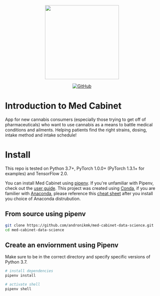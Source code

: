<p align="center">
    <br>
    <img src="https://raw.githubusercontent.com/andronikmk/med-cabinet-data-science/master/references/logo.png" width="242"/>
    <br>
<p>

<p align="center">
    <a href="https://github.com/andronikmk/toxic-content-monitoring/blob/master/LICENSE">
        <img alt="GitHub" src="https://img.shields.io/badge/License-MIT-blue.svg">
    </a>
</p>

# Introduction to Med Cabinet
App for new cannabis consumers (especially those trying to get off of pharmaceuticals) who want to use cannabis as a means to battle medical conditions and ailments. Helping patients find the right strains, dosing, intake method and intake schedule!

# Install
This repo is tested on Python 3.7+, PyTorch 1.0.0+ (PyTorch 1.3.1+ for examples) and TensorFlow 2.0.

You can install Med Cabinet using [pipenv](https://pipenv-fork.readthedocs.io/en/latest/). If you're unfamiliar with Pipenv, check out the [user guide](https://pipenv-fork.readthedocs.io/en/latest/install.html#installing-pipenv).
This project was created using [Conda](https://docs.conda.io/projects/conda/en/latest/user-guide/tasks/manage-environments.html), if you are familier with [Anaconda](https://www.anaconda.com/), please reference this [cheat sheet](https://docs.conda.io/projects/conda/en/4.6.0/_downloads/52a95608c49671267e40c689e0bc00ca/conda-cheatsheet.pdf) after you install you choice of Anaconda distrubution.

## From source using pipenv
```bash
git clone https://github.com/andronikmk/med-cabinet-data-science.git
cd med-cabinet-data-science
```
## Create an enviornment using Pipenv
Make sure to be in the correct directory and specify specific versions of Python 3.7.
```bash
# install dependencies
pipenv install

# activate shell
pipenv shell
```

